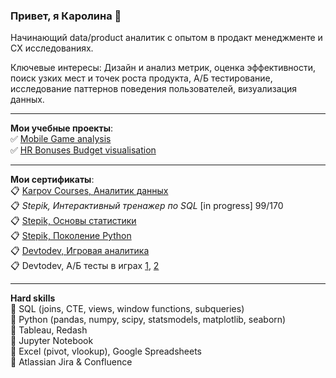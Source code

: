 ### Привет, я Каролина 👋
Начинающий data/product аналитик с опытом в продакт менеджменте и CX исследованиях.

Ключевые интересы: Дизайн и анализ метрик, оценка эффективности, поиск узких мест и точек роста продукта, А/Б тестирование, исследование паттернов поведения пользователей, визуализация данных.

----------------------
**Мои учебные проекты**: <br>
✅ [Mobile Game analysis](https://github.com/gingerum/mobile-game-analysis-edproject) <br>
✅ [HR Bonuses Budget visualisation](https://public.tableau.com/app/profile/karolina6067/viz/Monetary_task/BonusBudgetOV) <br>

--------------------------

**Мои сертификаты**: <br>
📋 [Karpov Courses, Аналитик данных](https://lab.karpov.courses/certificate/26778064-b526-4d57-b6a5-14a63c2c675a/) <br>
📋 *Stepik, Интерактивный тренажер по SQL* [in progress] 99/170 <br>
📋 [Stepik, Основы статистики](https://stepik.org/cert/1436828) <br>
📋 [Stepik, Поколение Python](https://stepik.org/cert/1404928) <br>
📋 [Devtodev, Игровая аналитика](https://www.devtodev.com/education/online-course/certificate/lZoa0al_slW6pae0PWv28g/) <br>
📋 Devtodev, А/Б тесты в играх [1](https://www.devtodev.com/education/online-course/certificate/k5ka0al_slW6paK2OWjx9Q/), [2](https://www.devtodev.com/education/online-course/certificate/k5kZ0al_slW6pa69NWvy8w/)

------------------

**Hard skills**<br>
🎯 SQL (joins, CTE, views, window functions, subqueries)<br>
🎯 Python (pandas, numpy, scipy, statsmodels, matplotlib, seaborn)<br>
🎯 Tableau, Redash<br>
🎯 Jupyter Notebook<br>
🎯 Excel (pivot, vlookup), Google Spreadsheets<br>
🎯 Atlassian Jira & Confluence<br>
